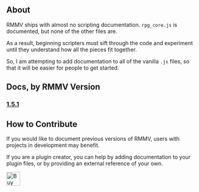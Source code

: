 
## About
RMMV ships with almost no scripting documentation. `rpg_core.js` is documented, but none of the other files are.

As a result, beginning scripters must sift through the code and experiment until they understand how all the pieces fit together.

So, I am attempting to add documentation to all of the vanilla `.js` files, so that it will be easier for people to get started.

## Docs, by RMMV Version
### [1.5.1](RMMV_1-5-1/docs/index.html)

## How to Contribute
If you would like to document previous versions of RMMV, users with projects in development may benefit.

If you are a plugin creator, you can help by adding documentation to your plugin files, or by providing an external reference of your own.

<a href='https://ko-fi.com/G2G06MG5' target='_blank'><img height='36' style='border:0px;height:36px;' src='https://az743702.vo.msecnd.net/cdn/kofi3.png?v=0' border='0' alt='Buy Me a Coffee at ko-fi.com' /></a>
